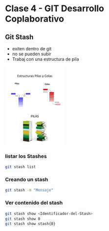 # Clase 4 - GIT Desarrollo Coplaborativo

## Git Stash

* exiten dentro de git
* no se pueden subir
* Trabaj con una estructura de pila

![fifo-lifo](_ref/image.jpeg)

### listar los Stashes

```sh
git stash list
```

### Creando un stash

```sh
git stash -m "Mensaje"
```

### Ver contenido del stash

```sh
git stash show <Identificador-del-Stash>
git stash show 0
git stash show stash{0}
```